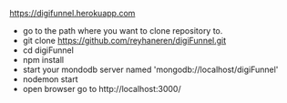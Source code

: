 https://digifunnel.herokuapp.com
- go to the path where you want to clone repository to.
- git clone https://github.com/reyhaneren/digiFunnel.git
- cd digiFunnel
- npm install
- start your mondodb server named 'mongodb://localhost/digiFunnel'
- nodemon start
- open browser go to http://localhost:3000/

